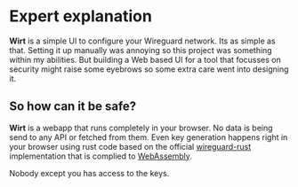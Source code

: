 # Expert explanation

**Wirt** is a simple UI to configure your Wireguard network. Its as simple as that.
Setting it up manually was annoying so this project was something within my abilities.
But building a Web based UI for a tool that focusses on security might raise some eyebrows so some extra care went into designing it.

## So how can it be safe?

**Wirt** is a webapp that runs completely in your browser. No data is being send to any API or fetched from them. Even key generation happens right in your browser using rust code based on the official [wireguard-rust]() implementation that is complied to [WebAssembly](https://webassembly.org/).

Nobody except you has access to the keys.
